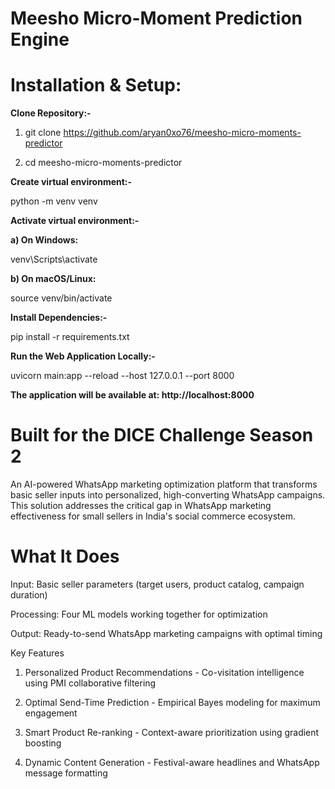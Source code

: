 # Meesho Micro-Moment Prediction Engine

# Installation & Setup:

**Clone Repository:-**

1) git clone https://github.com/aryan0xo76/meesho-micro-moments-predictor

2) cd meesho-micro-moments-predictor

**Create virtual environment:-**

python -m venv venv

**Activate virtual environment:-**

**a) On Windows:**

venv\Scripts\activate

**b) On macOS/Linux:**

source venv/bin/activate

**Install Dependencies:-**

pip install -r requirements.txt

**Run the Web Application Locally:-**

uvicorn main:app --reload --host 127.0.0.1 --port 8000

**The application will be available at: http://localhost:8000**

# Built for the DICE Challenge Season 2

An AI-powered WhatsApp marketing optimization platform that transforms basic seller inputs into personalized, high-converting WhatsApp campaigns.
This solution addresses the critical gap in WhatsApp marketing effectiveness for small sellers in India's social commerce ecosystem.

# What It Does

Input: Basic seller parameters (target users, product catalog, campaign duration)

Processing: Four ML models working together for optimization

Output: Ready-to-send WhatsApp marketing campaigns with optimal timing

Key Features
1) Personalized Product Recommendations - Co-visitation intelligence using PMI collaborative filtering

2) Optimal Send-Time Prediction - Empirical Bayes modeling for maximum engagement

3) Smart Product Re-ranking - Context-aware prioritization using gradient boosting

4) Dynamic Content Generation - Festival-aware headlines and WhatsApp message formatting

